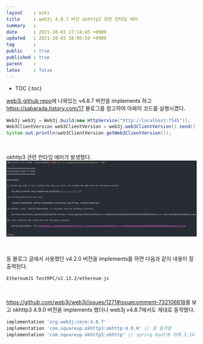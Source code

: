 ```yaml
---
layout    : wiki
title     : web3j 4.8.7 버전 okhttp3 관련 런타임 에러
summary   : 
date      : 2021-10-03 17:14:45 +0900
updated   : 2021-10-03 18:06:59 +0900
tag       : 
public    : true
published : true
parent    : 
latex     : false
---
```

* TOC
{:toc}

[web3j github repo](https://github.com/web3j/web3j )에 나와있는 v4.8.7 버전을 implements 하고 <https://sabarada.tistory.com/17> 블로그를 참고하여 아래의 코드를 실행시켰다.

```java
Web3j web3j = Web3j.build(new HttpService("http://localhost:7545"));
Web3ClientVersion web3ClientVersion = web3j.web3ClientVersion().send();
System.out.println(web3ClientVersion.getWeb3ClientVersion());
```

<br>

okhttp3 관련 런타임 에러가 발생했다.  
![]( /wiki-img/web3j-v4_8_7-okhttp3-runtime-error/135745603-2f5044c3-4da1-4768-a6c3-a510403eb5a6.png )

<br>

동 블로그 글에서 사용했던 v4.2.0 버전을 implements를 하면 다음과 같이 내용이 잘 출력된다.

```
EthereumJS TestRPC/v2.13.2/ethereum-js
```

<br>

<https://github.com/web3j/web3j/issues/1271#issuecomment-732106618>를 보고 okhttp3 4.9.0 버전을 implements 했더니 web3j v4.8.7에서도 제대로 동작했다.

```gradle
implementation 'org.web3j:core:4.8.7'
implementation 'com.squareup.okhttp3:okhttp:4.9.0' // 잘 동작함
implementation 'com.squareup.okhttp3:okhttp' // spring boot에 의해 3.14.9 버전이 적용되는데, runtime 에러 발생
```





